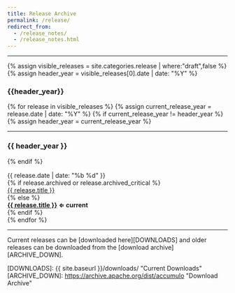```yaml
---
title: Release Archive
permalink: /release/
redirect_from: 
  - /release_notes/
  - /release_notes.html
---
```


<div>
<hr>

{% assign visible_releases = site.categories.release | where:"draft",false %}
{% assign header_year = visible_releases[0].date | date: "%Y" %}
<h3>{{header_year}}</h3>
{% for release in visible_releases %}
  {% assign current_release_year = release.date | date: "%Y" %}
  {% if current_release_year != header_year %}
    {% assign header_year = current_release_year %}
    <hr>
    <h3>{{ header_year }}</h3>
  {% endif %}
  <div class="row" style="margin-top: 15px">
    <div class="col-md-1">{{ release.date | date: "%b %d" }}</div>
    {% if release.archived or release.archived_critical %}
      <div class="col-md-10"><a href="{{ site.baseurl }}{{ release.url }}">{{ release.title }}</a></div>
    {% else %}
      <div class="col-md-10"><strong><a href="{{ site.baseurl }}{{ release.url }}">{{ release.title }}</a>&nbsp;&lArr;&nbsp;current</strong></div>
    {% endif %}
  </div>
{% endfor %}
</div>

<hr>

Current releases can be [downloaded here][DOWNLOADS] and older releases can be
downloaded from the [download archive][ARCHIVE_DOWN].

[DOWNLOADS]: {{ site.baseurl }}/downloads/ "Current Downloads"
[ARCHIVE_DOWN]: https://archive.apache.org/dist/accumulo "Download Archive"
